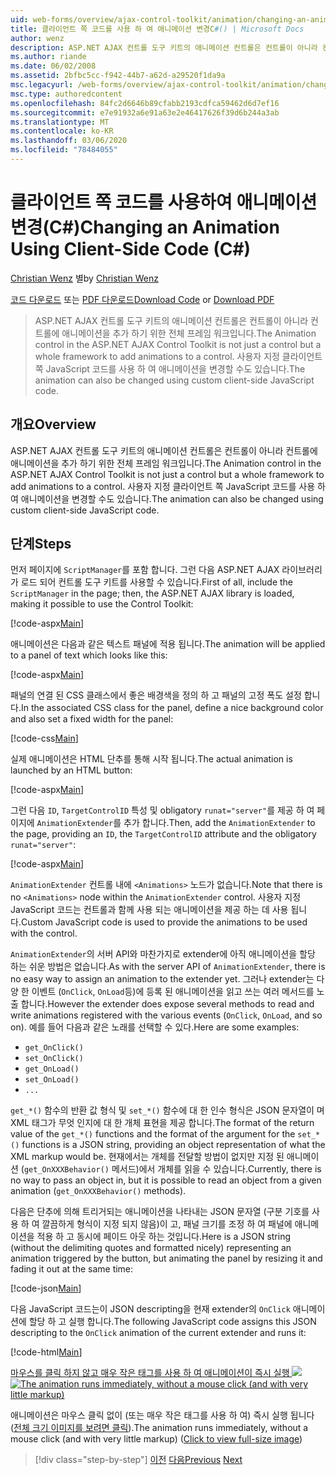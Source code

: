 ```yaml
---
uid: web-forms/overview/ajax-control-toolkit/animation/changing-an-animation-using-client-side-code-cs
title: 클라이언트 쪽 코드를 사용 하 여 애니메이션 변경C#() | Microsoft Docs
author: wenz
description: ASP.NET AJAX 컨트롤 도구 키트의 애니메이션 컨트롤은 컨트롤이 아니라 컨트롤에 애니메이션을 추가 하기 위한 전체 프레임 워크입니다. 애니메이션을 사용할 수도 있습니다.
ms.author: riande
ms.date: 06/02/2008
ms.assetid: 2bfbc5cc-f942-44b7-a62d-a29520f1da9a
msc.legacyurl: /web-forms/overview/ajax-control-toolkit/animation/changing-an-animation-using-client-side-code-cs
msc.type: authoredcontent
ms.openlocfilehash: 84fc2d6646b89cfabb2193cdfca59462d6d7ef16
ms.sourcegitcommit: e7e91932a6e91a63e2e46417626f39d6b244a3ab
ms.translationtype: MT
ms.contentlocale: ko-KR
ms.lasthandoff: 03/06/2020
ms.locfileid: "78484055"
---
```

# <a name="changing-an-animation-using-client-side-code-c"></a><span data-ttu-id="2da64-104">클라이언트 쪽 코드를 사용하여 애니메이션 변경(C#)</span><span class="sxs-lookup"><span data-stu-id="2da64-104">Changing an Animation Using Client-Side Code (C#)</span></span>

<span data-ttu-id="2da64-105">[Christian Wenz](https://github.com/wenz) 별</span><span class="sxs-lookup"><span data-stu-id="2da64-105">by [Christian Wenz](https://github.com/wenz)</span></span>

<span data-ttu-id="2da64-106">[코드 다운로드](https://download.microsoft.com/download/f/9/a/f9a26acd-8df4-4484-8a18-199e4598f411/Animation11.cs.zip) 또는 [PDF 다운로드](https://download.microsoft.com/download/6/7/1/6718d452-ff89-4d3f-a90e-c74ec2d636a3/animation11CS.pdf)</span><span class="sxs-lookup"><span data-stu-id="2da64-106">[Download Code](https://download.microsoft.com/download/f/9/a/f9a26acd-8df4-4484-8a18-199e4598f411/Animation11.cs.zip) or [Download PDF](https://download.microsoft.com/download/6/7/1/6718d452-ff89-4d3f-a90e-c74ec2d636a3/animation11CS.pdf)</span></span>

> <span data-ttu-id="2da64-107">ASP.NET AJAX 컨트롤 도구 키트의 애니메이션 컨트롤은 컨트롤이 아니라 컨트롤에 애니메이션을 추가 하기 위한 전체 프레임 워크입니다.</span><span class="sxs-lookup"><span data-stu-id="2da64-107">The Animation control in the ASP.NET AJAX Control Toolkit is not just a control but a whole framework to add animations to a control.</span></span> <span data-ttu-id="2da64-108">사용자 지정 클라이언트 쪽 JavaScript 코드를 사용 하 여 애니메이션을 변경할 수도 있습니다.</span><span class="sxs-lookup"><span data-stu-id="2da64-108">The animation can also be changed using custom client-side JavaScript code.</span></span>

## <a name="overview"></a><span data-ttu-id="2da64-109">개요</span><span class="sxs-lookup"><span data-stu-id="2da64-109">Overview</span></span>

<span data-ttu-id="2da64-110">ASP.NET AJAX 컨트롤 도구 키트의 애니메이션 컨트롤은 컨트롤이 아니라 컨트롤에 애니메이션을 추가 하기 위한 전체 프레임 워크입니다.</span><span class="sxs-lookup"><span data-stu-id="2da64-110">The Animation control in the ASP.NET AJAX Control Toolkit is not just a control but a whole framework to add animations to a control.</span></span> <span data-ttu-id="2da64-111">사용자 지정 클라이언트 쪽 JavaScript 코드를 사용 하 여 애니메이션을 변경할 수도 있습니다.</span><span class="sxs-lookup"><span data-stu-id="2da64-111">The animation can also be changed using custom client-side JavaScript code.</span></span>

## <a name="steps"></a><span data-ttu-id="2da64-112">단계</span><span class="sxs-lookup"><span data-stu-id="2da64-112">Steps</span></span>

<span data-ttu-id="2da64-113">먼저 페이지에 `ScriptManager`를 포함 합니다. 그런 다음 ASP.NET AJAX 라이브러리가 로드 되어 컨트롤 도구 키트를 사용할 수 있습니다.</span><span class="sxs-lookup"><span data-stu-id="2da64-113">First of all, include the `ScriptManager` in the page; then, the ASP.NET AJAX library is loaded, making it possible to use the Control Toolkit:</span></span>

[!code-aspx[Main](changing-an-animation-using-client-side-code-cs/samples/sample1.aspx)]

<span data-ttu-id="2da64-114">애니메이션은 다음과 같은 텍스트 패널에 적용 됩니다.</span><span class="sxs-lookup"><span data-stu-id="2da64-114">The animation will be applied to a panel of text which looks like this:</span></span>

[!code-aspx[Main](changing-an-animation-using-client-side-code-cs/samples/sample2.aspx)]

<span data-ttu-id="2da64-115">패널의 연결 된 CSS 클래스에서 좋은 배경색을 정의 하 고 패널의 고정 폭도 설정 합니다.</span><span class="sxs-lookup"><span data-stu-id="2da64-115">In the associated CSS class for the panel, define a nice background color and also set a fixed width for the panel:</span></span>

[!code-css[Main](changing-an-animation-using-client-side-code-cs/samples/sample3.css)]

<span data-ttu-id="2da64-116">실제 애니메이션은 HTML 단추를 통해 시작 됩니다.</span><span class="sxs-lookup"><span data-stu-id="2da64-116">The actual animation is launched by an HTML button:</span></span>

[!code-aspx[Main](changing-an-animation-using-client-side-code-cs/samples/sample4.aspx)]

<span data-ttu-id="2da64-117">그런 다음 `ID`, `TargetControlID` 특성 및 obligatory `runat="server"`를 제공 하 여 페이지에 `AnimationExtender`를 추가 합니다.</span><span class="sxs-lookup"><span data-stu-id="2da64-117">Then, add the `AnimationExtender` to the page, providing an `ID`, the `TargetControlID` attribute and the obligatory `runat="server"`:</span></span>

[!code-aspx[Main](changing-an-animation-using-client-side-code-cs/samples/sample5.aspx)]

<span data-ttu-id="2da64-118">`AnimationExtender` 컨트롤 내에 `<Animations>` 노드가 없습니다.</span><span class="sxs-lookup"><span data-stu-id="2da64-118">Note that there is no `<Animations>` node within the `AnimationExtender` control.</span></span> <span data-ttu-id="2da64-119">사용자 지정 JavaScript 코드는 컨트롤과 함께 사용 되는 애니메이션을 제공 하는 데 사용 됩니다.</span><span class="sxs-lookup"><span data-stu-id="2da64-119">Custom JavaScript code is used to provide the animations to be used with the control.</span></span>

<span data-ttu-id="2da64-120">`AnimationExtender`의 서버 API와 마찬가지로 extender에 아직 애니메이션을 할당 하는 쉬운 방법은 없습니다.</span><span class="sxs-lookup"><span data-stu-id="2da64-120">As with the server API of `AnimationExtender`, there is no easy way to assign an animation to the extender yet.</span></span> <span data-ttu-id="2da64-121">그러나 extender는 다양 한 이벤트 (`OnClick`, `OnLoad`등)에 등록 된 애니메이션을 읽고 쓰는 여러 메서드를 노출 합니다.</span><span class="sxs-lookup"><span data-stu-id="2da64-121">However the extender does expose several methods to read and write animations registered with the various events (`OnClick`, `OnLoad`, and so on).</span></span> <span data-ttu-id="2da64-122">예를 들어 다음과 같은 노래를 선택할 수 있다.</span><span class="sxs-lookup"><span data-stu-id="2da64-122">Here are some examples:</span></span>

- `get_OnClick()`
- `set_OnClick()`
- `get_OnLoad()`
- `set_OnLoad()`
- `...`

<span data-ttu-id="2da64-123">`get_*()` 함수의 반환 값 형식 및 `set_*()` 함수에 대 한 인수 형식은 JSON 문자열이 며 XML 태그가 무엇 인지에 대 한 개체 표현을 제공 합니다.</span><span class="sxs-lookup"><span data-stu-id="2da64-123">The format of the return value of the `get_*()` functions and the format of the argument for the `set_*()` functions is a JSON string, providing an object representation of what the XML markup would be.</span></span> <span data-ttu-id="2da64-124">현재에서는 개체를 전달할 방법이 없지만 지정 된 애니메이션 (`get_OnXXXBehavior()` 메서드)에서 개체를 읽을 수 있습니다.</span><span class="sxs-lookup"><span data-stu-id="2da64-124">Currently, there is no way to pass an object in, but it is possible to read an object from a given animation (`get_OnXXXBehavior()` methods).</span></span>

<span data-ttu-id="2da64-125">다음은 단추에 의해 트리거되는 애니메이션을 나타내는 JSON 문자열 (구분 기호를 사용 하 여 깔끔하게 형식이 지정 되지 않음)이 고, 패널 크기를 조정 하 여 패널에 애니메이션을 적용 하 고 동시에 페이드 아웃 하는 것입니다.</span><span class="sxs-lookup"><span data-stu-id="2da64-125">Here is a JSON string (without the delimiting quotes and formatted nicely) representing an animation triggered by the button, but animating the panel by resizing it and fading it out at the same time:</span></span>

[!code-json[Main](changing-an-animation-using-client-side-code-cs/samples/sample6.json)]

<span data-ttu-id="2da64-126">다음 JavaScript 코드는이 JSON descripting을 현재 extender의 `OnClick` 애니메이션에 할당 하 고 실행 합니다.</span><span class="sxs-lookup"><span data-stu-id="2da64-126">The following JavaScript code assigns this JSON descripting to the `OnClick` animation of the current extender and runs it:</span></span>

[!code-html[Main](changing-an-animation-using-client-side-code-cs/samples/sample7.html)]

<span data-ttu-id="2da64-127">[마우스를 클릭 하지 않고 매우 작은 태그를 사용 하 여 애니메이션이 즉시 실행 ![](changing-an-animation-using-client-side-code-cs/_static/image2.png)](changing-an-animation-using-client-side-code-cs/_static/image1.png)</span><span class="sxs-lookup"><span data-stu-id="2da64-127">[![The animation runs immediately, without a mouse click (and with very little markup)](changing-an-animation-using-client-side-code-cs/_static/image2.png)](changing-an-animation-using-client-side-code-cs/_static/image1.png)</span></span>

<span data-ttu-id="2da64-128">애니메이션은 마우스 클릭 없이 (또는 매우 작은 태그를 사용 하 여) 즉시 실행 됩니다 ([전체 크기 이미지를 보려면 클릭](changing-an-animation-using-client-side-code-cs/_static/image3.png)).</span><span class="sxs-lookup"><span data-stu-id="2da64-128">The animation runs immediately, without a mouse click (and with very little markup) ([Click to view full-size image](changing-an-animation-using-client-side-code-cs/_static/image3.png))</span></span>

> [!div class="step-by-step"]
> <span data-ttu-id="2da64-129">[이전](executing-animations-using-client-side-code-cs.md)
> [다음](animating-an-updatepanel-control-cs.md)</span><span class="sxs-lookup"><span data-stu-id="2da64-129">[Previous](executing-animations-using-client-side-code-cs.md)
[Next](animating-an-updatepanel-control-cs.md)</span></span>
